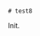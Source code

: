                                                                                                                                                                                                                                                                                                                                                                                                                                                                                                                                                  # test8

Init.
